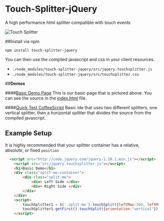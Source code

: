 Touch-Splitter-jQuery
=====================

A high performance html splitter compatible with touch events

![Touch Splitter](http://i.imgur.com/QkMajJa.png)

##Install via npm

```npm install touch-splitter-jquery```

You can then use the compiled javascript and css in your client resources.

 * `./node_modules/touch-splitter-jquery/src/jquery.touchsplitter.js`
 * `./node_modules/touch-splitter-jquery/src/touchsplitter.css`


##**Demos**

####[Basic Demo Page](http://zombiehippie.github.io/Touch-Splitter-jQuery/)
This is our basic page that is pictured above. You can see the source in the [index.html](/index.html) file.

####[Quick Test CoffeeScript](http://zombiehippie.github.io/Quick-Test-CoffeeScript/)
Basic ide that uses two different splitters, one vertical splitter, then a horizontal splitter that divides the source from the compiled javascript.

## Example Setup
It is highly recommended that your splitter container has a relative, absolute, or fixed `position`
```html
  <script src="http://code.jquery.com/jquery-1.10.1.min.js"></script>
	<script src="src/jquery.touchsplitter.js"></script>
	<h1>Basic Demo</h1>
	<div class="split-me-container">
		<div class="split-me">
			<div> Left Side </div>
			<div> Right Side </div>
		</div>
	</div>
	<script>
		touchSplitter1 = $('.split-me').touchSplit({leftMax:300, leftMin:100, dock:"left"})
		touchSplitter1.getFirst().touchSplit({orientation:"vertical"})
	</script>
```
